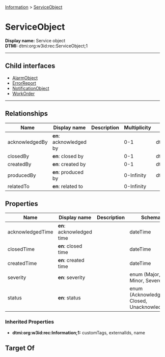 [Information](../Information.md) > [ServiceObject](.)
# ServiceObject

**Display name:** Service object<br />
**DTMI:** dtmi:org:w3id:rec:ServiceObject;1

---


## Child interfaces
* [AlarmObject](AlarmObject.md)
* [ErrorReport](ErrorReport.md)
* [NotificationObject](NotificationObject.md)
* [WorkOrder](WorkOrder.md)

---
## Relationships
|Name|Display name|Description|Multiplicity|Target|Properties|Writable|
|-|-|-|-|-|-|-|
|acknowledgedBy|**en**: acknowledged by||0-1|dtmi:org:w3id:rec:Agent;1||True|
|closedBy|**en**: closed by||0-1|dtmi:org:w3id:rec:Agent;1||True|
|createdBy|**en**: created by||0-1|dtmi:org:w3id:rec:Agent;1||True|
|producedBy|**en**: produced by||0-Infinity|dtmi:org:brickschema:schema:Brick:Point;1||True|
|relatedTo|**en**: related to||0-Infinity|||True|
## Properties
|Name|Display name|Description|Schema|Writable|
|-|-|-|-|-|
|acknowledgedTime|**en**: acknowledged time||dateTime|True|
|closedTime|**en**: closed time||dateTime|True|
|createdTime|**en**: created time||dateTime|True|
|severity|**en**: severity||enum (Major, Minor, Severe)|True|
|status|**en**: status||enum (Acknowledged, Closed, Unacknowledged)|True|
### Inherited Properties
* **dtmi:org:w3id:rec:Information;1:** customTags, externalIds, name
## Target Of
